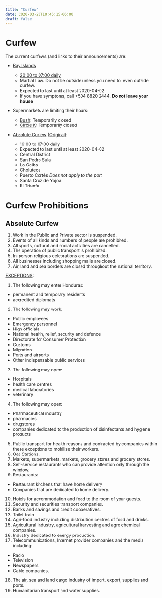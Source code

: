 ```yaml
---
title: "Curfew"
date: 2020-03-20T10:45:15-06:00
draft: false
---
```


Curfew
======

The current curfews (and links to their announcements) are:

* [Bay Islands](https://www.facebook.com/Covid19Roatan/posts/109846397315518)
  * [20:00 to 07:00 daily](https://www.facebook.com/permalink.php?story_fbid=1196389300564837&id=328195770717532)
  * Martial Law. Do not be outside unless you need to, even outside curfew.
  * Expected to last until at least 2020-04-02
  * If you have symptoms, call +504 8820 2444. **Do not leave your house**

* Supermarkets are limiting their hours:
  * [Bush](https://www.facebook.com/permalink.php?story_fbid=585474252042585&id=367194180537261): Temporarily closed
  * [Circle K](https://www.facebook.com/circlekutila/posts/113466586950971): Temporarily closed


* [Absolute Curfew](https://covid19honduras.org/?q=Toque-de-queda-absoluto-se-extiende) ([Original](https://covid19honduras.org/?q=toque-de-queda)):
  * 16:00 to 07:00 daily
  * Expected to last until at least 2020-04-02
  * Central District
  * San Pedro Sula
  * La Ceiba
  * Choluteca
  * Puerto Cortés *Does not apply to the port*
  * Santa Cruz de Yojoa
  * El Triunfo

Curfew Prohibitions
===================

Absolute Curfew
---------------

1. Work in the Public and Private sector is suspended.
2. Events of all kinds and numbers of people are prohibited.
3. All sports, cultural and social activities are cancelled.
4. The operation of public transport is prohibited.
5. In-person religious celebrations are suspended.
6. All businesses including shopping malls are closed.
7. Air, land and sea borders are closed throughout the national territory.

[EXCEPTIONS](https://covid19honduras.org/?q=toque-de-queda):
1. The following may enter Honduras:
  * permanent and temporary residents
  * accredited diplomats
2. The following may work:
  * Public employees
  * Emergency personnel
  * High officials
  * National health, relief, security and defence
  * Directorate for Consumer Protection
  * Customs
  * Migration
  * Ports and airports
  * Other indispensable public services
3. The following may open:
  * Hospitals
  * health care centres
  * medical laboratories
  * veterinary
4. The following may open:
  * Pharmaceutical industry
  * pharmacies
  * drugstores 
  * companies dedicated to the production of disinfectants and hygiene products
5. Public transport for health reasons and contracted by companies within these
exceptions to mobilise their workers.
6. Gas Stations.
7. Markets, supermarkets, markets, grocery stores and grocery stores.
8. Self-service restaurants who can provide attention only through the window.
9. Restaurants:
  * Restaurant kitchens that have home delivery 
  * Companies that are dedicated to home delivery.
10. Hotels for accommodation and food to the room of your guests.
11. Security and securities transport companies.
12. Banks and savings and credit cooperatives.
13. Toilet train.
14. Agri-food industry including distribution centres of food and drinks.
15. Agricultural industry, agricultural harvesting and agro chemical companies.
16. Industry dedicated to energy production.
17. Telecommunications, Internet provider companies and the media including:
  * Radio
  * Television
  * Newspapers
  * Cable companies.
18. The air, sea and land cargo industry of import, export, supplies and ports.
19. Humanitarian transport and water supplies.
